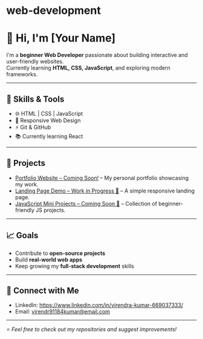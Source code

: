 # web-development
# 👋 Hi, I'm [Your Name]  

I'm a **beginner Web Developer** passionate about building interactive and user-friendly websites.  
Currently learning **HTML, CSS, JavaScript**, and exploring modern frameworks.  

---

## 🔧 Skills & Tools  
- 🌐 HTML | CSS | JavaScript  
- 🎨 Responsive Web Design  
- ⚡ Git & GitHub  
- 📚 Currently learning React  

---

## 📂 Projects  
- [Portfolio Website – Coming Soon!](#) – My personal portfolio showcasing my work.  
- [Landing Page Demo – Work in Progress 🚧](#) – A simple responsive landing page.  
- [JavaScript Mini Projects – Coming Soon 🚀](#) – Collection of beginner-friendly JS projects.  

---

## 📈 Goals  
- Contribute to **open-source projects**  
- Build **real-world web apps**  
- Keep growing my **full-stack development** skills  

---

## 🤝 Connect with Me  
- LinkedIn: https://www.linkedin.com/in/virendra-kumar-669037333/ 
- Email: virendr91184kumar@email.com  

---

⭐️ *Feel free to check out my repositories and suggest improvements!*  
